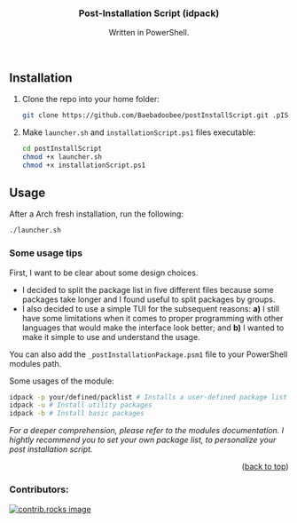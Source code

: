 <a id="readme-top"></a>

<!--
<br />
<div align="center">
  <a href="https://github.com/github_username/repo_name">
    <img src="images/logo.png" alt="Logo" width="80" height="80">
  </a>
</div>
 -->
 
<h3 align="center">Post-Installation Script (idpack)</h3>
  <p align="center">Written in PowerShell.</p>
<br />

<!--
<details>
  <summary>Table of Contents</summary>
  <ol>
    <li><a href="#installation">Installation</a></li>
    <li><a href="#usage">Usage</a></li>
  </ol>
</details>
-->

<!-- ABOUT THE PROJECT -->
## Installation

1. Clone the repo into your home folder:

   ```sh
   git clone https://github.com/Baebadoobee/postInstallScript.git .pIS
   ```
2. Make ``` launcher.sh ``` and ``` installationScript.ps1 ``` files executable:
   
   ```sh
   cd postInstallScript
   chmod +x launcher.sh
   chmod +x installationScript.ps1
   ```

<!-- USAGE EXAMPLES -->
## Usage

After a Arch fresh installation, run the following:

```sh
./launcher.sh
```

### Some usage tips

First, I want to be clear about some design choices. 
- I decided to split the package list in five different files because some packages take longer and I found useful to split packages by groups. 
- I also decided to use a simple TUI for the subsequent reasons: **a)** I still have some limitations when it comes to proper programming with other languages that would make the interface look better; and **b)** I wanted to make it simple to use and understand the usage.

You can also add the ```_postInstallationPackage.psm1``` file to your PowerShell modules path. 

Some usages of the module:

```sh
idpack -p your/defined/packlist # Installs a user-defined package list
idpack -u # Install utility packages
idpack -b # Install basic packages
```

_For a deeper comprehension, please refer to the modules documentation. I hightly recommend you to set your own package list, to personalize your post installation script._

<p align="right">(<a href="#readme-top">back to top</a>)</p>

### Contributors:

<a href="https://github.com/Baebadoobee/postInstallScript/graphs/contributors">
  <img src="https://contrib.rocks/image?repo=Baebadoobee/postInstallScript" alt="contrib.rocks image" />
</a>
